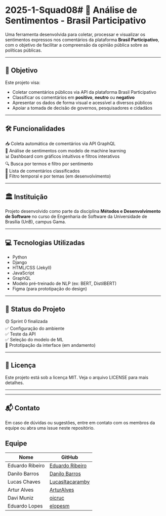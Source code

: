# 2025-1-Squad08# 💬 Análise de Sentimentos - Brasil Participativo

Uma ferramenta desenvolvida para coletar, processar e visualizar os sentimentos expressos nos comentários da plataforma **Brasil Participativo**, com o objetivo de facilitar a compreensão da opinião pública sobre as políticas públicas.

---

## 🚀 Objetivo

Este projeto visa:

- Coletar comentários públicos via API da plataforma Brasil Participativo
- Classificar os comentários em **positivo**, **neutro** ou **negativo**
- Apresentar os dados de forma visual e acessível a diversos públicos
- Apoiar a tomada de decisão de governos, pesquisadores e cidadãos

---

## 🛠️ Funcionalidades

📥 Coleta automática de comentários via API GraphQL  
🧠 Análise de sentimentos com modelo de machine learning  
📊 Dashboard com gráficos intuitivos e filtros interativos  
🔍 Busca por termos e filtro por sentimento  
🧾 Lista de comentários classificados  
📅 Filtro temporal e por temas (em desenvolvimento)

---

## 🏛️ Instituição

Projeto desenvolvido como parte da disciplina **Métodos e Desenvolvimento de Software** no curso de Engenharia de Software da Universidade de Brasília (UnB), campus Gama.

---

## 💻 Tecnologias Utilizadas

- Python
- Django
- HTML/CSS (Jekyll)
- JavaScript
- GraphQL
- Modelo pré-treinado de NLP (ex: BERT, DistilBERT)
- Figma (para prototipação do design)

---

## 📌 Status do Projeto

🟡 Sprint 0 finalizada  
✅ Configuração do ambiente  
✅ Teste da API  
✅ Seleção do modelo de ML  
🚧 Prototipação da interface (em andamento)

---

## 📄 Licença

Este projeto está sob a licença MIT. Veja o arquivo LICENSE para mais detalhes.

---


---

## 📬 Contato

Em caso de dúvidas ou sugestões, entre em contato com os membros da equipe ou abra uma issue neste repositório.

## Equipe 

| Nome                | GitHub        |
|---------------------|-------------------------|
|Eduardo Ribeiro      | [Eduardo Ribeiro](https://github.com/EduardoRibeiroXavier) |
|Danilo Barros        | [Danilo Barros](https://github.com/auslogyc) |
|Lucas Chaves         | [LucasItacaramby](https://github.com/LucasItacaramby) |
|Artur Alves          | [ArturAlves](https://github.com/arturalvesfn) |
|Davi Muniz           | [oicruc](https://github.com/oicruc) |
|Eduardo Lopes        | [elopesm](https://github.com/elopesm) |

